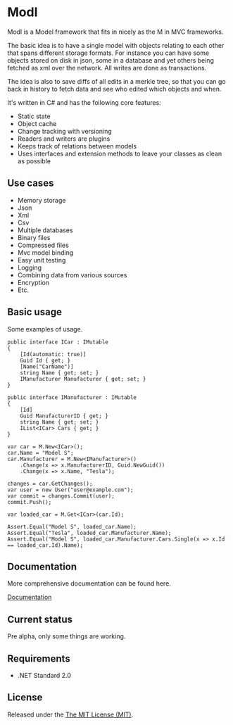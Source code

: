 # Modl

Modl is a Model framework that fits in nicely as the M in MVC frameworks.

The basic idea is to have a single model with objects relating to each other that spans different storage formats.
For instance you can have some objects stored on disk in json,
some in a database and yet others being fetched as xml over the network.
All writes are done as transactions.

The idea is also to save diffs of all edits in a merkle tree,
so that you can go back in history to fetch data and see who edited which objects and when.

It's written in C# and has the following core features:

* Static state
* Object cache
* Change tracking with versioning
* Readers and writers are plugins
* Keeps track of relations between models
* Uses interfaces and extension methods to leave your classes as clean as possible

## Use cases

* Memory storage
* Json
* Xml
* Csv
* Multiple databases
* Binary files
* Compressed files
* Mvc model binding
* Easy unit testing
* Logging
* Combining data from various sources
* Encryption
* Etc.

## Basic usage

Some examples of usage.

    public interface ICar : IMutable
    {
        [Id(automatic: true)]
        Guid Id { get; }
        [Name("CarName")]
        string Name { get; set; }
        IManufacturer Manufacturer { get; set; }
    }

    public interface IManufacturer : IMutable
    {
        [Id]
        Guid ManufacturerID { get; }
        string Name { get; set; }
        IList<ICar> Cars { get; }
    }

    var car = M.New<ICar>();
    car.Name = "Model S";
    car.Manufacturer = M.New<IManufacturer>()
        .Change(x => x.ManufacturerID, Guid.NewGuid())
        .Change(x => x.Name, "Tesla");

    changes = car.GetChanges();
    var user = new User("user@example.com");
    var commit = changes.Commit(user);
    commit.Push();

    var loaded_car = M.Get<ICar>(car.Id);

    Assert.Equal("Model S", loaded_car.Name);
    Assert.Equal("Tesla", loaded_car.Manufacturer.Name);
    Assert.Equal("Model S", loaded_car.Manufacturer.Cars.Single(x => x.Id == loaded_car.Id).Name);

## Documentation

More comprehensive documentation can be found here.

[Documentation](Documentation/index.md)

## Current status

Pre alpha, only some things are working.

## Requirements

* .NET Standard 2.0

## License

Released under the [The MIT License (MIT)](http://opensource.org/licenses/MIT).